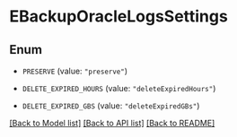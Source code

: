 # EBackupOracleLogsSettings

## Enum


* `PRESERVE` (value: `"preserve"`)

* `DELETE_EXPIRED_HOURS` (value: `"deleteExpiredHours"`)

* `DELETE_EXPIRED_GBS` (value: `"deleteExpiredGBs"`)


[[Back to Model list]](../README.md#documentation-for-models) [[Back to API list]](../README.md#documentation-for-api-endpoints) [[Back to README]](../README.md)


